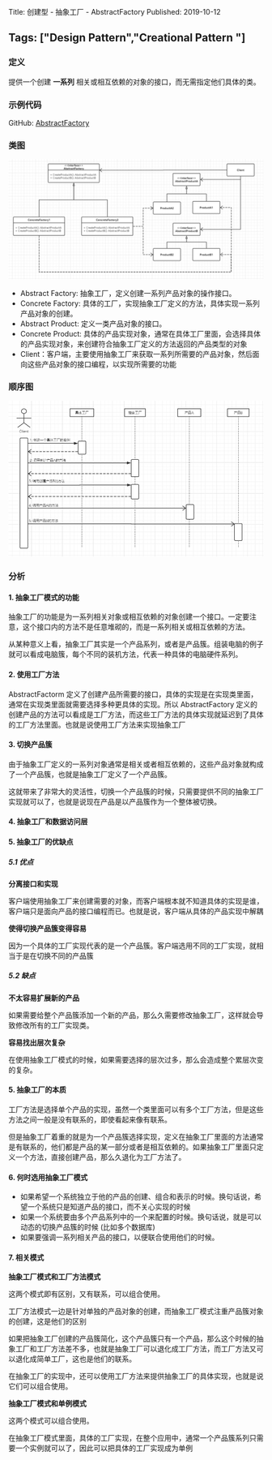 Title: 创建型 - 抽象工厂 - AbstractFactory
Published: 2019-10-12

Tags: ["Design Pattern","Creational Pattern "]
---
### 定义
提供一个创建 **一系列** 相关或相互依赖的对象的接口，而无需指定他们具体的类。

### 示例代码
GitHub: [AbstractFactory](https://github.com/nightqbk/NK.DesignPattern/tree/master/NK.CreationalPatterns/NK.CreationalPatterns.AbstractFactory)

### 类图
![class diagram](../../assets/images/design-patterns/3-1.png)

- Abstract Factory: 抽象工厂，定义创建一系列产品对象的操作接口。
- Concrete Factory: 具体的工厂，实现抽象工厂定义的方法，具体实现一系列产品对象的创建。
- Abstract Product: 定义一类产品对象的接口。
- Concrete Product: 具体的产品实现对象，通常在具体工厂里面，会选择具体的产品实现对象，来创建符合抽象工厂定义的方法返回的产品类型的对象
- Client：客户端，主要使用抽象工厂来获取一系列所需要的产品对象，然后面向这些产品对象的接口编程，以实现所需要的功能
### 顺序图
![sequence diagram](../../assets/images/design-patterns/3-2.png)

### 分析

#### 1. 抽象工厂模式的功能

抽象工厂的功能是为一系列相关对象或相互依赖的对象创建一个接口。一定要注意，这个接口内的方法不是任意堆砌的，而是一系列相关或相互依赖的方法。

从某种意义上看，抽象工厂其实是一个产品系列，或者是产品簇。组装电脑的例子就可以看成电脑簇，每个不同的装机方法，代表一种具体的电脑硬件系列。

#### 2. 使用工厂方法

AbstractFactorm 定义了创建产品所需要的接口，具体的实现是在实现类里面，通常在实现类里面就需要选择多种更具体的实现。所以 AbstractFactory 定义的创建产品的方法可以看成是工厂方法，而这些工厂方法的具体实现就延迟到了具体的工厂方法里面。也就是说使用工厂方法来实现抽象工厂

#### 3. 切换产品簇

由于抽象工厂定义的一系列对象通常是相关或者相互依赖的，这些产品对象就构成了一个产品簇，也就是抽象工厂定义了一个产品簇。

这就带来了非常大的灵活性，切换一个产品簇的时候，只需要提供不同的抽象工厂实现就可以了，也就是说现在产品是以产品簇作为一个整体被切换。

#### 4. 抽象工厂和数据访问层

#### 5. 抽象工厂的优缺点

##### 5.1 优点

**分离接口和实现**

客户端使用抽象工厂来创建需要的对象，而客户端根本就不知道具体的实现是谁，客户端只是面向产品的接口编程而已。也就是说，客户端从具体的产品实现中解耦

**使得切换产品簇变得容易**

因为一个具体的工厂实现代表的是一个产品簇。客户端选用不同的工厂实现，就相当于是在切换不同的产品簇

##### 5.2 缺点

**不太容易扩展新的产品**

如果需要给整个产品簇添加一个新的产品，那么久需要修改抽象工厂，这样就会导致修改所有的工厂实现类。

**容易找出层次复杂**

在使用抽象工厂模式的时候，如果需要选择的层次过多，那么会造成整个累层次变的复杂。

#### 5. 抽象工厂的本质

工厂方法是选择单个产品的实现，虽然一个类里面可以有多个工厂方法，但是这些方法之间一般是没有联系的，即使看起来像有联系。

但是抽象工厂着重的就是为一个产品簇选择实现，定义在抽象工厂里面的方法通常是有联系的，他们都是产品的某一部分或者是相互依赖的。如果抽象工厂里面只定义一个方法，直接创建产品，那么久退化为工厂方法了。

#### 6. 何时选用抽象工厂模式

- 如果希望一个系统独立于他的产品的创建、组合和表示的时候。换句话说，希望一个系统只是知道产品的接口，而不关心实现的时候
- 如果一个系统要由多个产品系列中的一个来配置的时候。换句话说，就是可以动态的切换产品簇的时候 (比如多个数据库)
- 如果要强调一系列相关产品的接口，以便联合使用他们的时候。

#### 7. 相关模式

**抽象工厂模式和工厂方法模式**

这两个模式即有区别，又有联系，可以组合使用。

工厂方法模式一边是针对单独的产品对象的创建，而抽象工厂模式注重产品簇对象的创建，这是他们的区别

如果把抽象工厂创建的产品簇简化，这个产品簇只有一个产品，那么这个时候的抽象工厂和工厂方法差不多，也就是抽象工厂可以退化成工厂方法，而工厂方法又可以退化成简单工厂，这也是他们的联系。

在抽象工厂的实现中，还可以使用工厂方法来提供抽象工厂的具体实现，也就是说它们可以组合使用。

**抽象工厂模式和单例模式**

这两个模式可以组合使用。

在抽象工厂模式里面，具体的工厂实现，在整个应用中，通常一个产品簇系列只需要一个实例就可以了，因此可以把具体的工厂实现成为单例















